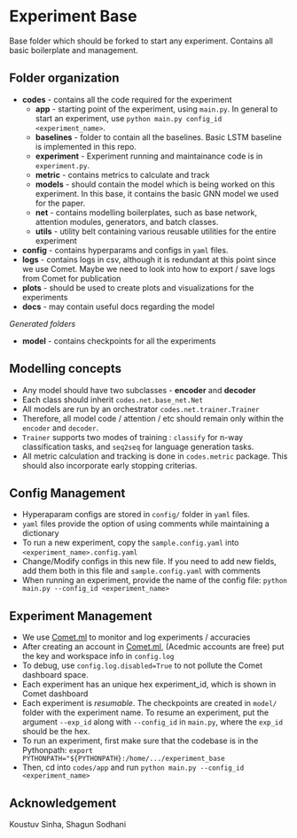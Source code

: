 # Experiment Base

Base folder which should be forked to start any experiment. Contains all basic boilerplate and management.

## Folder organization

- **codes** - contains all the code required for the experiment
    - **app** - starting point of the experiment, using `main.py`. In general to start an experiment, use `python main.py config_id <experiment_name>`.
    - **baselines** - folder to contain all the baselines. Basic LSTM baseline is implemented in this repo.
    - **experiment** - Experiment running and maintainance code is in `experiment.py`. 
    - **metric** - contains metrics to calculate and track
    - **models** - should contain the model which is being worked on this experiment. In this base, it contains the basic GNN model we used for the paper.
    - **net** - contains modelling boilerplates, such as base network, attention modules, generators, and batch classes.
    - **utils** - utility belt containing various reusable utilities for the entire experiment
- **config** - contains hyperparams and configs in `yaml` files.
- **logs** - contains logs in csv, although it is redundant at this point since we use Comet. Maybe we need to look into how to export / save logs from Comet for publication
- **plots** - should be used to create plots and visualizations for the experiments
- **docs** - may contain useful docs regarding the model

_Generated folders_

- **model** - contains checkpoints for all the experiments

## Modelling concepts

- Any model should have two subclasses - **encoder** and **decoder**
- Each class should inherit `codes.net.base_net.Net`
- All models are run by an orchestrator `codes.net.trainer.Trainer`
- Therefore, all model code / attention / etc should remain only within the `encoder` and `decoder`.
- `Trainer` supports two modes of training : `classify` for n-way classification tasks, and `seq2seq` for language generation tasks.
- All metric calculation and tracking is done in `codes.metric` package. This should also incorporate
early stopping criterias.

## Config Management

- Hyperaparam configs are stored in `config/` folder in `yaml` files.
- `yaml` files provide the option of using comments while maintaining a dictionary
- To run a new experiment, copy the `sample.config.yaml` into `<experiment_name>.config.yaml`
- Change/Modify configs in this new file. If you need to add new fields, add them both in this file and `sample.config.yaml` with comments
- When running an experiment, provide the name of the config file: `python main.py --config_id <experiment_name>`


## Experiment Management

- We use [Comet.ml](https://comet.ml) to monitor and log experiments / accuracies
- After creating an account in [Comet.ml](https://comet.ml), (Acedmic accounts are free) put the key and workspace info in `config.log`
- To debug, use `config.log.disabled=True` to not pollute the Comet dashboard space.
- Each experiment has an unique hex experiment_id, which is shown in Comet dashboard
- Each experiment is _resumable_. The checkpoints are created in `model/` folder with the experiment name. To resume an experiment,
put the argument `--exp_id` along with `--config_id` in `main.py`, where
the `exp_id` should be the hex.
- To run an experiment, first make sure that the codebase is in the Pythonpath:
`export PYTHONPATH="${PYTHONPATH}:/home/.../experiment_base`
- Then, cd into `codes/app` and run `python main.py --config_id <experiment_name>`

## Acknowledgement

Koustuv Sinha, Shagun Sodhani

